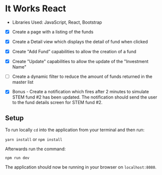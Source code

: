 # It Works React

- Libraries Used: JavaScript, React, Bootstrap

- [x] Create a page with a listing of the funds
- [x] Create a Detail view which displays the detail of fund when clicked
- [x] Create "Add Fund” capabilities to allow the creation of a fund
- [x] Create "Update" capabilities to allow the update of the "Investment Name"
- [ ] Create a dynamic filter to reduce the amount of funds returned in the master list
- [x] Bonus - Create a notification which fires after 2 minutes to simulate STEM fund #2 has
been updated. The notification should send the user to the fund details screen for STEM fund
#2.


## Setup

To run locally `cd` into the application from your terminal and then run:

`yarn install` or `npm install`

Afterwards run the command:

`npm run dev` 

The application should now be running in your browser on `localhost:8080`.
